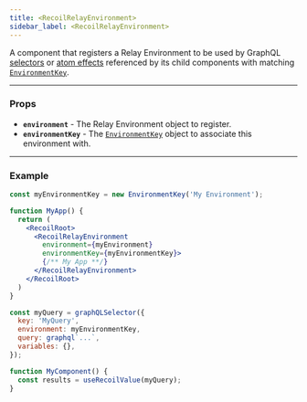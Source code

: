 ```yaml
---
title: <RecoilRelayEnvironment>
sidebar_label: <RecoilRelayEnvironment>
---
```


A component that registers a Relay Environment to be used by GraphQL [selectors](/docs/recoil-relay/graphql-queries) or [atom effects](/docs/recoil-relay/graphql-effects) referenced by its child components with matching [`EnvironmentKey`](/docs/recoil-relay/api/EnvironmentKey).

---
### Props
* **`environment`** - The Relay Environment object to register.
* **`environmentKey`** - The [`EnvironmentKey`](/docs/recoil-relay/api/EnvironmentKey) object to associate this environment with.
---

### Example
```jsx
const myEnvironmentKey = new EnvironmentKey('My Environment');

function MyApp() {
  return (
    <RecoilRoot>
      <RecoilRelayEnvironment
        environment={myEnvironment}
        environmentKey={myEnvironmentKey}>
        {/** My App **/}
      </RecoilRelayEnvironment>
    </RecoilRoot>
  )
}
```
```jsx
const myQuery = graphQLSelector({
  key: 'MyQuery',
  environment: myEnvironmentKey,
  query: graphql`...`,
  variables: {},
});

function MyComponent() {
  const results = useRecoilValue(myQuery);
}
```
